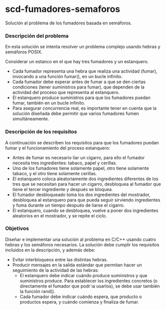 # scd-fumadores-semaforos
Solución al problema de los fumadores basada en semáforos.

### Descripción del problema
En esta solución se intenta resolver un problema complejo usando hebras y semáforos POSIX.

Considerar un estanco en el que hay tres fumadores y un estanquero.
- Cada fumador representa una hebra que realiza una actividad (fumar), invocando a una función fumar(), en un bucle infinito.
- Cada fumador debe esperar antes de fumar a que se den ciertas condiciones (tener suministros para fumar), que dependen de la actividad del proceso que representa al estanquero.
- El estanquero produce suministros para que los fumadores puedan fumar, también en un bucle infinito.
- Para asegurar concurrencia real, es importante tener en cuenta que la solución diseñada debe permitir que varios fumadores fumen simultáneamente.

### Descripción de los requisitos
A continuación se describen los requisitos para que los fumadores puedan fumar y el funcionamiento del proceso estanquero:

- Antes de fumar es necesario liar un cigarro, para ello el fumador necesita tres ingredientes: tabaco, papel y cerillas.
- Uno de los fumadores tiene solamente papel, otro tiene solamente tabaco, y el otro tiene solamente cerillas.
- El estanquero coloca aleatoriamente dos ingredientes diferentes de los tres que se necesitan para hacer un cigarro, desbloquea al fumador que tiene el tercer ingrediente y después se bloquea.
- El fumador desbloqueado toma los dos ingredientes del mostrador, desbloquea al estanquero para que pueda seguir sirviendo ingredientes y fuma durante un tiempo después de liarse el cigarro.
- El estanquero, cuando se desbloquea, vuelve a poner dos ingredientes aleatorios en el mostrador, y se repite el ciclo.

### Objetivos
Diseñar e implementar una solución al problema en C/C++ usando cuatro hebras y los semáforos necesarios. La solución debe cumplir los requisitos incluidos en la descripción, y además debe:
- Evitar interbloqueos entre las distintas hebras.
- Producir mensajes en la salida estándar que permitan hacer un seguimiento de la actividad de las hebras:
  - El estanquero debe indicar cuándo produce suministros y que suministros produce. Para establecer los ingredientes concretos (o directamente el fumador que podr´ıa usarlos), se debe usar también la función rand().
  - Cada fumador debe indicar cuándo espera, que producto o productos espera, y cuándo comienza y finaliza de fumar.
